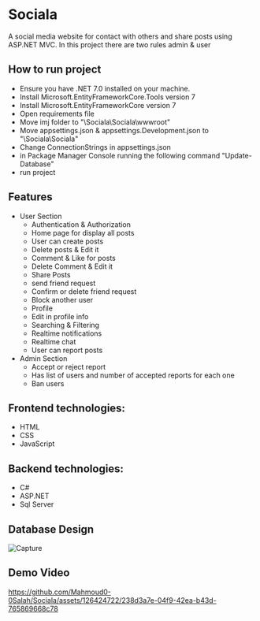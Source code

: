 # Sociala
A social media website for contact with others and share posts using ASP.NET MVC. In this project there are two rules admin & user

## How to run project
- Ensure you have .NET 7.0 installed on your machine.
- Install Microsoft.EntityFrameworkCore.Tools version 7
- Install Microsoft.EntityFrameworkCore version 7
- Open requirements file 
- Move imj folder to "\Sociala\Sociala\wwwroot"
- Move appsettings.json & appsettings.Development.json to "\Sociala\Sociala"
- Change ConnectionStrings in appsettings.json
- in Package Manager Console running the following command "Update-Database"
- run project 
## Features
- User Section
    - Authentication & Authorization
    - Home page for display all posts
    - User can create posts 
    - Delete posts & Edit it
    - Comment & Like for posts 
    - Delete Comment & Edit it
    - Share Posts
    - send friend request
    - Confirm or delete  friend request
    - Block another user
    - Profile
    - Edit in profile info
    - Searching & Filtering
    - Realtime notifications
    - Realtime chat
    - User can report posts
- Admin Section
    - Accept or reject report
    - Has list of users and number of accepted reports for  each one  
    - Ban users



## Frontend technologies:
- HTML
- CSS
- JavaScript

## Backend technologies:
- C#
- ASP.NET
- Sql Server

## Database Design
![Capture](https://github.com/Mahmoud0-0Salah/Sociala/assets/126424722/cf4b20d4-49e2-4eb5-ac89-a289f44b7a7d)

## Demo Video
https://github.com/Mahmoud0-0Salah/Sociala/assets/126424722/238d3a7e-04f9-42ea-b43d-765869668c78

